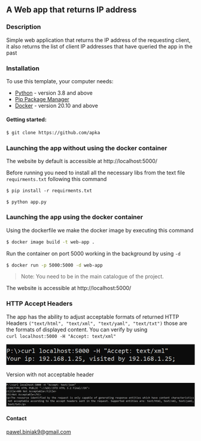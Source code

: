 ## A Web app that returns IP address
### Description

Simple web application that returns the IP address of the requesting
client, it also returns the list of client IP addresses that have queried the app in 
the past

### Installation

To use this template, your computer needs:
 
- [Python](https://www.python.org/) - version 3.8 and above
- [Pip Package Manager](https://pypi.org/)
- [Docker](https://www.docker.com/get-started) - version 20.10 and above

#### Getting started:

```sh
$ git clone https://github.com/apka
```

### Launching the app without using the docker container

The website by default is accessible at http://localhost:5000/

Before running you need to install all the necessary libs from the text file `requirments.txt`
following this command
```shell
$ pip install -r requirments.txt
```

```shell
$ python app.py
```

### Launching the app using the docker container

Using the dockerfile we make the docker image by executing this command
```sh
$ docker image build -t web-app .
```

Run the container on port 5000 working in the background by using `-d`

```sh
$ docker run -p 5000:5000 -d web-app
```

> Note: You need to be in the main catalogue of the project.

The website is accessible at http://localhost:5000/

### HTTP Accept Headers

The app has the ability to adjust acceptable formats of returned HTTP Headers
`("text/html", "text/xml", "text/yaml", "text/txt")` those are the formats of
displayed content. You can verify by using  <br />
`curl localhost:5000 -H "Accept: text/xml"`  <br />


![alt text](static/md_images/curl.png)

Version with not acceptable header

![alt text](static/md_images/curl_bad.png)

#### Contact
pawel.biniak9@gmail.com